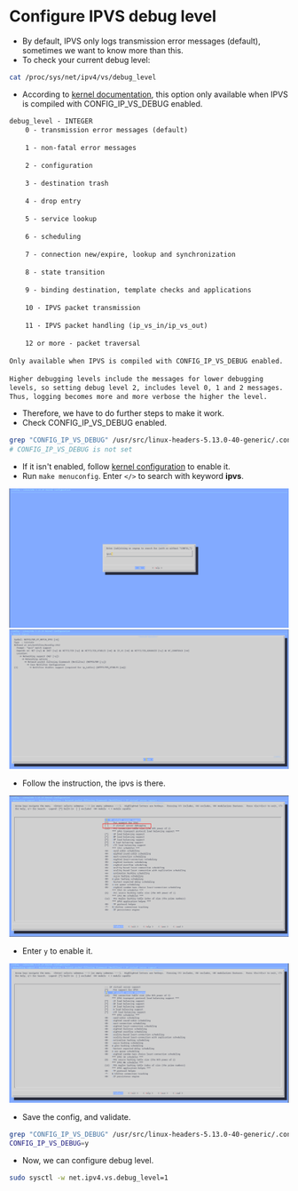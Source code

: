 # Configure IPVS debug level

- By default, IPVS only logs transmission error messages (default), sometimes we want to know more than this.
- To check your current debug level:

```bash
cat /proc/sys/net/ipv4/vs/debug_level
```

- According to [kernel documentation](https://www.kernel.org/doc/html/latest/networking/ipvs-sysctl.html), this option only available when IPVS is compiled with CONFIG_IP_VS_DEBUG enabled.

```
debug_level - INTEGER
    0 - transmission error messages (default)

    1 - non-fatal error messages

    2 - configuration

    3 - destination trash

    4 - drop entry

    5 - service lookup

    6 - scheduling

    7 - connection new/expire, lookup and synchronization

    8 - state transition

    9 - binding destination, template checks and applications

    10 - IPVS packet transmission

    11 - IPVS packet handling (ip_vs_in/ip_vs_out)

    12 or more - packet traversal

Only available when IPVS is compiled with CONFIG_IP_VS_DEBUG enabled.

Higher debugging levels include the messages for lower debugging levels, so setting debug level 2, includes level 0, 1 and 2 messages. Thus, logging becomes more and more verbose the higher the level.
```

- Therefore, we have to do further steps to make it work.
- Check CONFIG_IP_VS_DEBUG enabled.

```bash
grep "CONFIG_IP_VS_DEBUG" /usr/src/linux-headers-5.13.0-40-generic/.config
# CONFIG_IP_VS_DEBUG is not set
```

- If it isn't enabled, follow [kernel configuration](../kernel-configuration.md) to enable it.
- Run `make menuconfig`. Enter `</>` to search with keyword **ipvs**.

![](../images/search-ipvs.png)
![](../images/search-result.png)

- Follow the instruction, the ipvs is there.

![](../images/ipvs-debug.png)

- Enter `y` to enable it.

![](../images/enable-ipvs-debug.png)

- Save the config, and validate.

```bash
grep "CONFIG_IP_VS_DEBUG" /usr/src/linux-headers-5.13.0-40-generic/.config                                                                                         took 5m40s
CONFIG_IP_VS_DEBUG=y
```

- Now, we can configure debug level.

```bash
sudo sysctl -w net.ipv4.vs.debug_level=1
```
